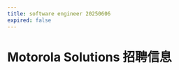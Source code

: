 ```yaml
---
title: software engineer 20250606
expired: false
---
```


# Motorola Solutions 招聘信息

<JobPostingTable job-posting-json-path="motorola-solutions/data/software-engineer-20250606" />